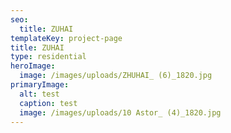 ```yaml
---
seo:
  title: ZUHAI
templateKey: project-page
title: ZUHAI
type: residential
heroImage:
  image: /images/uploads/ZHUHAI_ (6)_1820.jpg
primaryImage:
  alt: test
  caption: test
  image: /images/uploads/10 Astor_ (4)_1820.jpg
---
```


